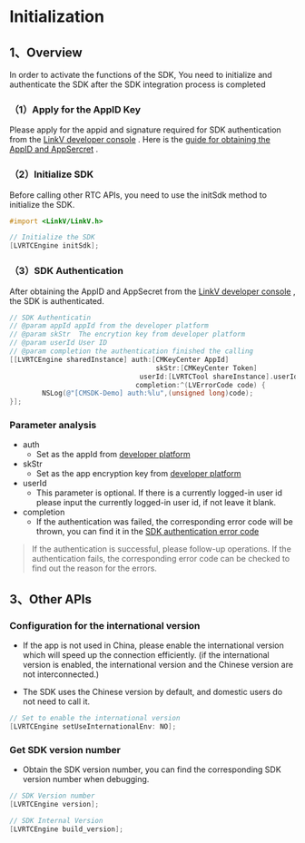 # Initialization

## <a name='1'></a>1、Overview

In order to activate the functions of the SDK, You need to initialize and authenticate the SDK after the SDK integration process is completed


### （1）Apply for the AppID Key

Please apply for the appid and signature required for SDK authentication from the [LinkV developer console](http://dev.linkv.sg/) . Here is the [guide for obtaining the AppID and AppSercret](/?p=%252Fen%252Fopen%252Fquick_start.md&k=R5tULcvV) .

### （2）Initialize SDK

Before calling other RTC APIs, you need to use the initSdk method to initialize the SDK.

```objective-c
#import <LinkV/LinkV.h>

// Initialize the SDK
[LVRTCEngine initSdk]; 

``` 

### （3）SDK Authentication

After obtaining the AppID and AppSecret from the [LinkV developer console](http://dev.linkv.sg/)  , the SDK is authenticated.

```objective-c
// SDK Authenticatin
// @param appId appId from the developer platform
// @param skStr  The encrytion key from developer platform
// @param userId User ID
// @param completion the authentication finished the calling
[[LVRTCEngine sharedInstance] auth:[CMKeyCenter AppId]
                                    skStr:[CMKeyCenter Token]
                                userId:[LVRTCTool shareInstance].userId
                               completion:^(LVErrorCode code) {
        NSLog(@"[CMSDK-Demo] auth:%lu",(unsigned long)code);
}];
```

### Parameter analysis

* auth
  * Set as the appId from [developer platform](http://dev.linkv.sg)
* skStr
  * Set as the app encryption key from [developer platform](http://dev.linkv.sg)
* userId
  * This parameter is optional. If there is a currently logged-in user id please input the currently logged-in user id, if not leave it blank.
* completion
  * If the authentication was failed, the corresponding error code will be thrown, you can find it in the [SDK authentication error code](/?p=/en/ios/rtc/ecode.md&k=WZsw8kGY)

> If the authentication is successful, please follow-up operations. If the authentication fails, the corresponding error code can be checked to find out the reason for the errors.

## <a name='3'></a>3、Other APIs

### Configuration for the international version

* If the app is not used in China, please enable the international version which will speed up the connection efficiently. (if the international version is enabled, the international version and the Chinese version are not interconnected.)

* The SDK uses the Chinese version by default, and domestic users do not need to call it.

```objective-c
// Set to enable the international version
[LVRTCEngine setUseInternationalEnv: NO]; 

``` 

### Get SDK version number

* Obtain the SDK version number, you can find the corresponding SDK version number when debugging.

```objective-c
// SDK Version number
[LVRTCEngine version];

// SDK Internal Version
[LVRTCEngine build_version];
```
